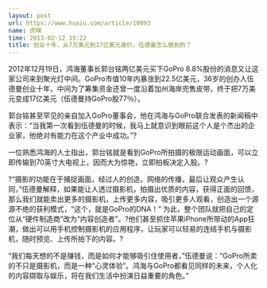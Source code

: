 ```yaml
---
layout: post
url: https://www.huxiu.com/article/10093
name: 虎嗅
time: 2013-02-12 15:22
title: 创业十年，从7万美元到17亿美元身价，伍德曼怎么做到的？
---
```

2012年12月19日，鸿海董事长郭台铭两亿美元买下GoPro 8.8%股份的消息又让这家公司来到聚光灯中间。GoPro市值10年内暴涨到22.5亿美元，36岁的创办人伍德曼创业十年，中间为了筹集资金还曾一度沿着加州海岸兜售皮带，终于把7万美元变成17亿美元（伍德曼持GoPro股77％）。

郭台铭甚至罕见的亲自加入GoPro董事会，他在鸿海与GoPro联合发表的新闻稿中表示：“当我第一次看到伍德曼的时候，我马上就意识到眼前这个人是个杰出的企业家，他绝对有能力在这个产业中成功。”?

一位熟悉鸿海的人士指出，郭台铭就是看到GoPro所拍摄的极限运动画面，可以立即传输到70英寸大电视上，因而大为惊艳，立即拍板决定入股。?

?“摄影的功能在于捕捉画面，经过人的创造，网络的传播，最后让观众产生认同，”伍德曼解释，如果能让人透过摄影机，拍摄出优质的内容，获得正面的回馈，那么我们就能卖出更多的摄影机，上传更多内容，吸引更多人观看，创造出一个源源不绝的获利模式，“这个，就是GoPro的DNA！” 为此，整个团队就把自己的定位从“硬件制造商”改为“内容创造者”。?他们甚至抓住苹果iPhone所带动的App狂潮，做出可以用手机控制摄影机的应用程序，让玩家可以轻易的连结手机与摄影机，随时预览、上传所拍下的内容。?

“我们每天想的不是赚钱，而是如何才能够吸引住使用者，”伍德曼说：“GoPro所卖的不只是摄影机，而是一种“心灵体验”。鸿海与GoPro都看见同样的未来，个人化的内容撷取与娱乐，将在我们生活中扮演日益重要的角色。”

